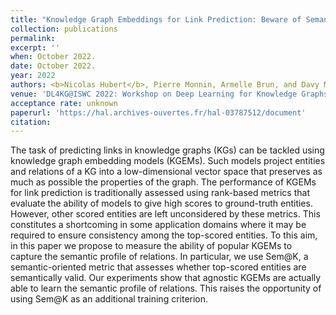 ```yaml
---
title: "Knowledge Graph Embeddings for Link Prediction: Beware of Semantics!"
collection: publications
permalink:
excerpt: ''
when: October 2022.
date: October 2022.
year: 2022
authors: <b>Nicolas Hubert</b>, Pierre Monnin, Armelle Brun, and Davy Monticolo
venue: 'DL4KG@ISWC 2022: Workshop on Deep Learning for Knowledge Graphs, held as part of ISWC 2022: the 21st International Semantic Web Conference'
acceptance rate: unknown
paperurl: 'https://hal.archives-ouvertes.fr/hal-03787512/document'
citation:
---
```

The task of predicting links in knowledge graphs (KGs) can be tackled using knowledge graph embedding models (KGEMs). Such models project entities and relations of a KG into a low-dimensional vector space that preserves as much as possible the properties of the graph. The performance of KGEMs for link prediction is traditionally assessed using rank-based metrics that evaluate the ability of models to give high scores to ground-truth entities. However, other scored entities are left unconsidered by these metrics. This constitutes a shortcoming in some application domains where it may be required to ensure consistency among the top-scored entities. To this aim, in this paper we propose to measure the ability of popular KGEMs to capture the semantic profile of relations. In particular, we use Sem@K, a semantic-oriented metric that assesses whether top-scored entities are semantically valid. Our experiments show that agnostic KGEMs are actually able to learn the semantic profile of relations. This raises the opportunity of using Sem@K as an additional training criterion.
